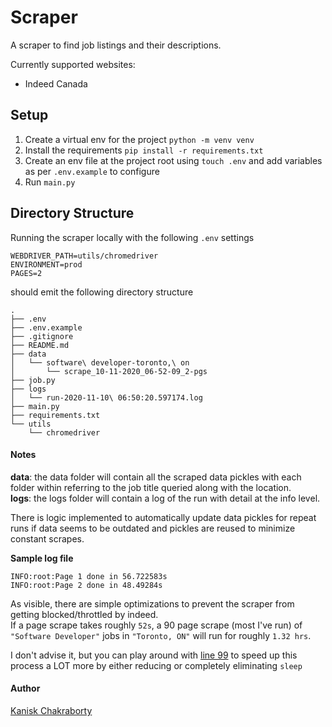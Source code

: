 # Scraper

A scraper to find job listings and their descriptions.

Currently supported websites:
- Indeed Canada

## Setup

1. Create a virtual env for the project `python -m venv venv`
2. Install the requirements `pip install -r requirements.txt`
3. Create an env file at the project root using `touch .env` and add variables as per `.env.example` to configure
4. Run `main.py`

## Directory Structure

Running the scraper locally with the following `.env` settings
```text
WEBDRIVER_PATH=utils/chromedriver
ENVIRONMENT=prod
PAGES=2
```
should emit the following directory structure

```shell script
.
├── .env
├── .env.example
├── .gitignore
├── README.md
├── data
│   └── software\ developer-toronto,\ on
│       └── scrape_10-11-2020_06-52-09_2-pgs
├── job.py
├── logs
│   └── run-2020-11-10\ 06:50:20.597174.log
├── main.py
├── requirements.txt
└── utils
    └── chromedriver
```
#### Notes
**data**: the data folder will contain all the scraped data pickles with each folder within referring to the job title queried along with the location.  
**logs**: the logs folder will contain a log of the run with detail at the info level.  

There is logic implemented to automatically update data pickles for repeat runs if data seems to be outdated and pickles are reused to minimize constant scrapes.

**Sample log file**  
```text
INFO:root:Page 1 done in 56.722583s
INFO:root:Page 2 done in 48.49284s
```

As visible, there are simple optimizations to prevent the scraper from getting blocked/throttled by indeed.  
If a page scrape takes roughly `52s`, a 90 page scrape (most I've run) of `"Software Developer"` jobs in `"Toronto, ON"` will run for roughly `1.32 hrs`.

I don't advise it, but you can play around with [line 99](https://github.com/jobseekr/scraper/blob/cecbcc94a38766f25f57a8c02d5ac3d6ead3819b/main.py#L99) to speed up this process a LOT more by either reducing or completely eliminating `sleep`

#### Author

[Kanisk Chakraborty](https://github.com/chakrakan)
